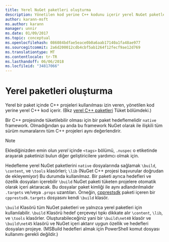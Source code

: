 ```yaml
---
title: Yerel NuGet paketleri oluşturma
description: Yönetilen kod yerine C++ kodunu içerir yerel NuGet paketleri oluşturma ile ilgili ayrıntılar C++ projelerinde kullanın.
author: karann-msft
ms.author: karann
manager: unnir
ms.date: 01/09/2017
ms.topic: conceptual
ms.openlocfilehash: 086084bdfae5eace0b0a6aab17140a1fa48ae977
ms.sourcegitcommit: 2a6d200012cdb4cbf5ab1264f12fecf9ae12d769
ms.translationtype: MT
ms.contentlocale: tr-TR
ms.lasthandoff: 06/06/2018
ms.locfileid: "34817066"
---
```

# <a name="creating-native-packages"></a>Yerel paketleri oluşturma

Yerel bir paket içinde C++ projeleri kullanılması izin veren, yönetilen kod yerine yerel C++ kod içerir. (Bkz [yerel C++ paketleri](../consume-packages/finding-and-choosing-packages.md#native-c-packages) Tüket bölümdeki.)

Bir C++ projesinde tüketilebilir olması için bir paket hedeflemelidir `native` framework. Olmadığından şu anda bu framework NuGet olarak ile ilişkili tüm sürüm numaralarını tüm C++ projeleri aynı değerlendirir.

> [!Note]
> Eklediğinizden emin olun *yerel* içinde `<tags>` bölümü, `.nuspec` o etiketinde arayarak paketinizi bulun diğer geliştiricilere yardımcı olmak için.

Hedefleme yerel NuGet paketlerini `native` dosyalarında sağlamak `\build`, `\content`, ve `\tools` klasörleri; `\lib` (NuGet C++ projesi başvurular doğrudan de ekleyemiyor) Bu durumda kullanılmaz. Bir paketi ayrıca hedefleri ve özellik dosyaları içerebilir `\build` NuGet paketi tüketen projelere otomatik olarak içeri aktaracak. Bu dosyalar paket kimliği ile aynı adlandırılmalıdır `.targets` ve/veya `.props` uzantıları. Örneğin, [cpprestsdk](https://nuget.org/packages/cpprestsdk/) paketi içeren bir `cpprestsdk.targets` dosyasını kendi `\build` klasör.

`\build` Klasörü tüm NuGet paketleri ve yalnızca yerel paketleri için kullanılabilir. `\build` Klasörü hedef çerçeveyi tıpkı dikkate alır `\content`, `\lib`, ve `\tools` klasörler. Oluşturabileceğiniz yani bir `\build\net40` klasör ve `\build\net45` klasörü ve NuGet içeri aktarır uygun özellik ve hedefleri dosyaları projeye. (MSBuild hedefleri almak için PowerShell komut dosyası kullanımı gerekli değildir.)

